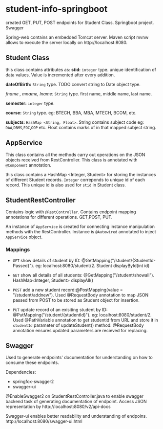 # student-info-springboot
created GET, PUT, POST endpoints for Student Class. Springboot project. Swagger

Spring-web contains an embedded Tomcat server. Maven script mvnw allows to execute the server locally on http://localhost:8080.


## Student Class
this class contains attributes as:
__stid:__ `integer` type. unique identification of data values. Value is incremented after every addition.

__dateOfBirth:__ `String` type. TODO convert string to Date object type.

_fname , mname, lname:_ `String` type. first name, middle name, last name.

__semester:__ `integer` type.

__course:__ `String` type. eg: BTECH, BBA, MBA, MTECH, BCOM, etc.

__subjects:__ `HashMap <String, Float>`. String contains subject code eg: `DAA`,`DBMS`,`FOC`,`OOP` etc. Float contains marks of
in that mapped subject string.

## AppService
This class contains all the methods carry out operations on the JSON objects received from RestController.
This class is annotated with `@Component` annotation.

this class contains a HashMap <Integer, Student> for storing the instances of different Student records. `Integer` correponds to
unique id of each record. This unique id is also used for `stid` in Student class.


## StudentRestController
Contains logic with `@RestController`. Contains endpoint mapping annotations for different operations. GET,POST, PUT.

An instance of `AppService` is created for connecting instance manipulation methods with the RestController.
Instance is `@Autowired` annotated to inject `AppService` object.

### Mappings
* `GET` show details of student by ID: @GetMapping("/student/{StudentId-Passed}"). eg: localhost:8080/student/2.
  Student displayById(int id)
  
* `GET` show all details of all students: @GetMapping("/student/showall"). HashMap<Integer, Student> displayAll()

* `POST` add a new student record:@PostMapping(value = "/student/addnew"). Used @RequestBody annotation to map JSON passed from POST to be
stored as Student object for insertion.

* `PUT` update record of an exisiting student by ID: @PutMapping("/student/{studentId}"). eg: localhost:8080/student/2. Used 
  @PathVariable annotation to get studentid from URL and store it in `studentId` parameter of updateStudent() method. 
  @RequestBody annotation ensures updated parameters are recieved for replacing.


## Swagger
Used to generate endpoints' documentation for understanding on how to consume these endpoints.

Dependencies: 
- springfox-swagger2
- swagger-ui

@EnableSwagger2 on StudentRestController.java to enable swagger backend task of generating documentation of endpoint.
Access JSON representation by http://localhost:8080/v2/api-docs

Swagger-ui enables better readability and understanding of endpoins. http://localhost:8080/swagger-ui.html

